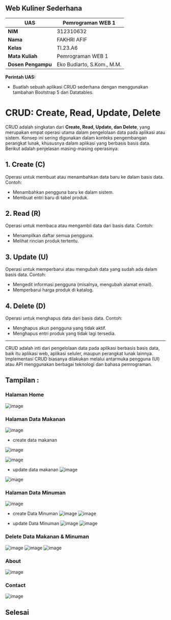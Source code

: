 ## Web Kuliner Sederhana
| **UAS** |  Pemrograman WEB 1  |
|-------|---------
| **NIM**   | 312310632
| **Nama** | FAKHRI AFIF 
| **Kelas** | TI.23.A6
| **Mata Kuliah**    |     Pemrograman WEB 1    |
| **Dosen Pengampu** |Eko Budiarto, S.Kom., M.M.  |

**Perintah UAS:**

- Buatlah sebuah aplikasi CRUD sederhana dengan menggunakan tambahan Bootstrap 5
dan Datatables.

# CRUD: Create, Read, Update, Delete

CRUD adalah singkatan dari **Create, Read, Update, dan Delete**, yang merupakan empat operasi utama dalam pengelolaan data pada aplikasi atau sistem. Konsep ini sering digunakan dalam konteks pengembangan perangkat lunak, khususnya dalam aplikasi yang berbasis basis data. Berikut adalah penjelasan masing-masing operasinya:

## 1. Create (C)
Operasi untuk membuat atau menambahkan data baru ke dalam basis data. Contoh:
- Menambahkan pengguna baru ke dalam sistem.
- Membuat entri baru di tabel produk.

## 2. Read (R)
Operasi untuk membaca atau mengambil data dari basis data. Contoh:
- Menampilkan daftar semua pengguna.
- Melihat rincian produk tertentu.

## 3. Update (U)
Operasi untuk memperbarui atau mengubah data yang sudah ada dalam basis data. Contoh:
- Mengedit informasi pengguna (misalnya, mengubah alamat email).
- Memperbarui harga produk di katalog.

## 4. Delete (D)
Operasi untuk menghapus data dari basis data. Contoh:
- Menghapus akun pengguna yang tidak aktif.
- Menghapus entri produk yang tidak lagi tersedia.

---
CRUD adalah inti dari pengelolaan data pada aplikasi berbasis basis data, baik itu aplikasi web, aplikasi seluler, maupun perangkat lunak lainnya. Implementasi CRUD biasanya dilakukan melalui antarmuka pengguna (UI) atau API menggunakan berbagai teknologi dan bahasa pemrograman.

## Tampilan :

### Halaman Home

![image](gambar/ss1.png)

### Halaman Data Makanan

![image](gambar/ss2.png)

- create data makanan

![image](gambar/ss3.png)

![image](gambar/ss4.png)

- update data makanan
![image](gambar/ss13.png)

![image](gambar/ss15.png)

### Halaman Data Minuman
![image](gambar/ss11.png)

- create Data Minuman
![image](gambar/ss5.png)
![image](gambar/ss6.png)

- update Data Minuman
![image](gambar/ss14.png)
![image](gambar/ss15.png)

### Delete Data Makanan & Minuman
![image](gambar/ss7.png)
![image](gambar/ss12.png)
![image](gambar/ss8.png)

### About

![image](gambar/ss9.png)

### Contact

![image](gambar/ss10.png)




## Selesai
